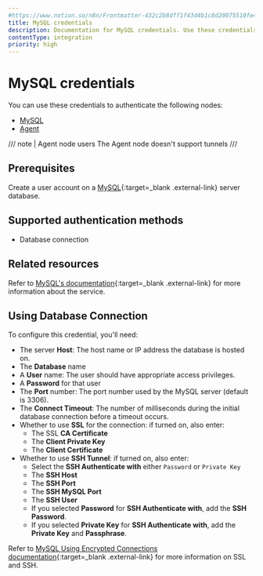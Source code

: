```yaml
---
#https://www.notion.so/n8n/Frontmatter-432c2b8dff1f43d4b1c8d20075510fe4
title: MySQL credentials
description: Documentation for MySQL credentials. Use these credentials to authenticate MySQL in n8n, a workflow automation platform.
contentType: integration
priority: high
---
```


# MySQL credentials

You can use these credentials to authenticate the following nodes:

- [MySQL](/integrations/builtin/app-nodes/n8n-nodes-base.mysql/)
- [Agent](/integrations/builtin/cluster-nodes/root-nodes/n8n-nodes-langchain.agent)

/// note | Agent node users
The Agent node doesn't support tunnels
///

## Prerequisites

Create a user account on a [MySQL](https://www.mysql.com/){:target=_blank .external-link} server database.

## Supported authentication methods

- Database connection

## Related resources

Refer to [MySQL's documentation](https://dev.mysql.com/doc/refman/8.3/en/){:target=_blank .external-link} for more information about the service.

## Using Database Connection

To configure this credential, you'll need:

- The server **Host**: The host name or IP address the database is hosted on.
- The **Database** name
- A **User** name: The user should have appropriate access privileges.
- A **Password** for that user
- The **Port** number: The port number used by the MySQL server (default is 3306).
- The **Connect Timeout**: The number of milliseconds during the initial database connection before a timeout occurs.
- Whether to use **SSL** for the connection: if turned on, also enter:
    - The SSL **CA Certificate**
    - The **Client Private Key**
    - The **Client Certificate**
- Whether to use **SSH Tunnel**: if turned on, also enter:
    - Select the **SSH Authenticate with** either `Password` or `Private Key`
    - The **SSH Host**
    - The **SSH Port**
    - The **SSH MySQL Port**
    - The **SSH User**
    - If you selected **Password** for **SSH Authenticate with**, add the **SSH Password**.
    - If you selected **Private Key** for **SSH Authenticate with**, add the **Private Key** and **Passphrase**.

Refer to [MySQL Using Encrypted Connections documentation](https://dev.mysql.com/doc/refman/8.0/en/encrypted-connections.html){:target=_blank .external-link} for more information on SSL and SSH.
